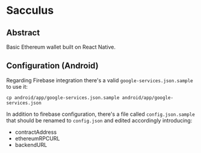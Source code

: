 # Sacculus

## Abstract

Basic Ethereum wallet built on React Native.

## Configuration (Android)

Regarding Firebase integration there's a valid `google-services.json.sample` to use it:

```
cp android/app/google-services.json.sample android/app/google-services.json
```

In addition to firebase configuration, there's a file called `config.json.sample`
that should be renamed to `config.json` and edited accordingly introducing:

- contractAddress
- ethereumRPCURL
- backendURL
